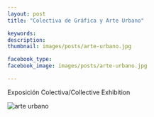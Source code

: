 ```yaml
---
layout: post
title: "Colectiva de Gráfica y Arte Urbano"

keywords: 
description: 
thumbnail: images/posts/arte-urbano.jpg

facebook_type: 
facebook_image: images/posts/arte-urbano.jpg

---
```


Exposición Colectiva/Collective Exhibition

![arte urbano](https://github.com/boonil/boonil.com/blob/gh-pages/images/posts/arte-urbano.jpg?raw=true)
